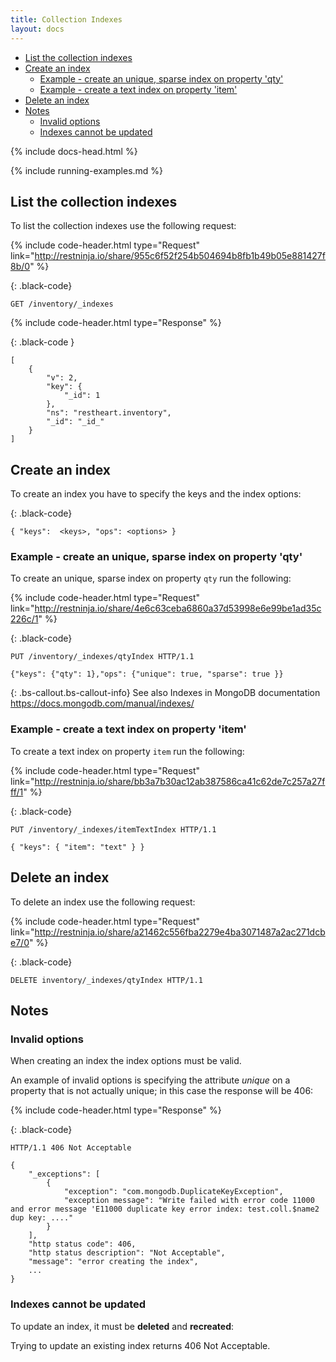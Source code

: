 ```yaml
---
title: Collection Indexes
layout: docs
---
```


<div markdown="1" class="d-none d-xl-block col-xl-2 order-last bd-toc">

- [List the collection indexes](#list-the-collection-indexes)
- [Create an index](#create-an-index)
    - [Example - create an unique, sparse index on property 'qty'](#example---create-an-unique-sparse-index-on-property-qty)
    - [Example - create a text index on property 'item'](#example---create-a-text-index-on-property-item)
- [Delete an index](#delete-an-index)
- [Notes](#notes)
    - [Invalid options](#invalid-options)
    - [Indexes cannot be updated](#indexes-cannot-be-updated)

</div>
<div markdown="1" class="col-12 col-md-9 col-xl-8 py-md-3 bd-content">

{% include docs-head.html %} 

{% include running-examples.md %}


## List the collection indexes

To list the collection indexes use the following request:

{% include code-header.html 
    type="Request" 
    link="http://restninja.io/share/955c6f52f254b504694b8fb1b49b05e881427f8b/0"
%}

{: .black-code}
```
GET /inventory/_indexes
```
{% include code-header.html 
    type="Response" 
%}

{: .black-code }
```
[
    {
        "v": 2,
        "key": {
            "_id": 1
        },
        "ns": "restheart.inventory",
        "_id": "_id_"
    }
]
```

## Create an index

To create an index you have to specify the keys and the index options:

{: .black-code}
```
{ "keys":  <keys>, "ops": <options> }
```
### Example - create an unique, sparse index on property 'qty'

To create an unique, sparse index on property `qty` run the following:

{% include code-header.html 
    type="Request" 
    link="http://restninja.io/share/4e6c63ceba6860a37d53998e6e99be1ad35c226c/1"
%}


{: .black-code}
```
PUT /inventory/_indexes/qtyIndex HTTP/1.1

{"keys": {"qty": 1},"ops": {"unique": true, "sparse": true }}
```

{: .bs-callout.bs-callout-info}
See also
Indexes in MongoDB documentation
<https://docs.mongodb.com/manual/indexes/>


### Example - create a text index on property 'item'

To create a text index on property `item` run the following:

{% include code-header.html 
    type="Request" 
    link="http://restninja.io/share/bb3a7b30ac12ab387586ca41c62de7c257a27fff/1"
%}

{: .black-code}
```
PUT /inventory/_indexes/itemTextIndex HTTP/1.1

{ "keys": { "item": "text" } }
```


## Delete an index

To delete an index use the following request:

{% include code-header.html 
    type="Request" 
    link="http://restninja.io/share/a21462c556fba2279e4ba3071487a2ac271dcbe7/0"
%}

{: .black-code}
```
DELETE inventory/_indexes/qtyIndex HTTP/1.1
```

## Notes

### Invalid options

When creating an index the index options must be valid.

An example of invalid options is specifying the attribute *unique* on a
property that is not actually unique; in this case the response will
be 406:

{% include code-header.html 
    type="Response" 
%}

{: .black-code}
```
HTTP/1.1 406 Not Acceptable
 
{
    "_exceptions": [
        {
            "exception": "com.mongodb.DuplicateKeyException", 
            "exception message": "Write failed with error code 11000 and error message 'E11000 duplicate key error index: test.coll.$name2 dup key: ...."
        }
    ],
    "http status code": 406, 
    "http status description": "Not Acceptable", 
    "message": "error creating the index",
    ...
}
```

### Indexes cannot be updated

To update an index, it must be **deleted** and **recreated**:

Trying to update an existing index returns 406 Not Acceptable.


</div>
